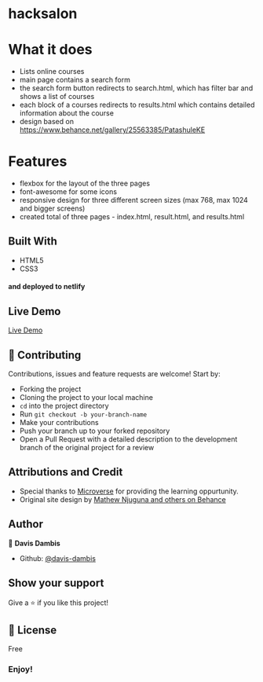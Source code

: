 # hacksalon

# What it does

- Lists online courses
- main page contains a search form
- the search form button redirects to search.html, which has filter bar and shows a list of courses
- each block of a courses redirects to results.html which contains detailed information about the course
- design based on https://www.behance.net/gallery/25563385/PatashuleKE

# Features

- flexbox for the layout of the three pages
- font-awesome for some icons
- responsive design for three different screen sizes (max 768, max 1024 and bigger screens)
- created total of three pages - index.html, result.html, and results.html

## Built With

- HTML5
- CSS3

#### and deployed to netlify

## Live Demo

[Live Demo](https://capstone-projectdd.000webhostapp.com/index.html)

## 🤝 Contributing

Contributions, issues and feature requests are welcome! Start by:

- Forking the project
- Cloning the project to your local machine
- `cd` into the project directory
- Run `git checkout -b your-branch-name`
- Make your contributions
- Push your branch up to your forked repository
- Open a Pull Request with a detailed description to the development branch of the original project for a review

## Attributions and Credit

- Special thanks to [Microverse](https://www.microverse.org/) for providing the learning oppurtunity.
- Original site design by [Mathew Njuguna and others on Behance](https://www.behance.net/mathewnjuguna)

## Author

👤 **Davis Dambis**

- Github: [@davis-dambis](https://github.com/davisdambis/)

## Show your support

Give a ⭐️ if you like this project!

## 📝 License

Free

### Enjoy!
